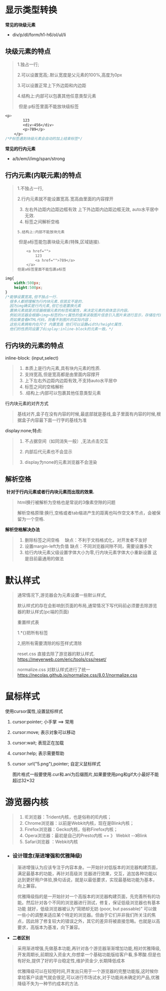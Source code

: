 # 显示类型转换

**常见的块级元素**

- div/p/dl/form/h1-h6/ol/ul/li

## 块级元素的特点

> 1.独占一行;
>
> 2.可以设置宽高;.默认宽度是父元素的100%,高度为0px
>
> 3.可以设置正常上下外边距和内边距
>
> 4.结构上:内部可以包裹其他任意类型元素
>
> ​             但是:p标签里面不能放块级标签

```css
<p>
		123
		<div>456</div>
		<p>789</p>
	</p>
/*P标签遇到块级元素会自动的加上结束标签*/
```

**常见的行内元素**

- a/b/em/i/img/span/strong

## 行内元素(内联元素)的特点

>   1.不独占一行,
>
>    2.行内元素就不能设置宽高.宽高由里面的内容撑开
>
>   3. 左右外边距内边距边框有效 上下外边距内边距边框无效,   auto水平居中无效.
>   4. 标签之间解析空格
>
>     5.结构上:内部不能放块元素
>
>   ​      	但是a标签能包裹块级元素(特殊,区域链接).
>
>   ```css
>   	<a href="">
>   		123
>   		<a href="">789</a>
>   	</a>
>   但是a标签里面不能包裹a标签
>   ```
>
>   

```css
img{
	width:500px;
	height:500px;
}
/*能够设置宽高,但不独占一行.
  很多人都把理解为行内块元素.但其实不是的.
  因为img确实是行内元素,但它也是置换元素
  置换元素就是浏览器根据元素的标签和属性，来决定元素的具体显示内容。
  例如浏览器会根据<img>标签的src属性的值来读取图片信息引入图片来进行显示，存储在代码之外的.
  而如果查看HTML代码，则看不到图片的实际内容；
  这些元素拥有内在尺寸 内置宽高 他们可以设置width/height属性.
  他们的性质同设置了display:inline-block的元素一致。*/
```



## 行内块的元素的特点

inline-block: (input,select)

> 1. 本质上是行内元素,具有块内元素的性质.
>2. 支持宽高,但是宽高都是由里面内容撑开
> 3. 上下左右外边距内边距有效,不支持auto水平居中 
>5. 标签之间的空格解析
> 5. .结构上:内部可以包裹其他任意类型元素

行内块元素的对齐方式

> 基线对齐,盒子在没有内容的时候,最底部就是基线,盒子里面有内容的时候,根据盒子内容最下面一行字的基线为准

display:none;特点:

> 1. 不占据空间（如同消失一般）,无法点击交互
>
> 2. 内部后代元素也不会显示
>
> 3. display为none的元素浏览器不会渲染

## 解析空格

​		**针对于行内元素或者行内块元素而出现的效果.**

> html换行被解析为空格也是常说的3像素空隙的问题
>
> 解析空格原理:换行,空格或者tab缩进产生的距离也叫作空文本节点，会被保留为一个空格.



**解析空格解决办法**

> 1. 删除标签之间空格 　缺点：不利于文档格式化，对开发者不友好
> 2. 设置margin-left为负值  缺点：不同浏览器间隙不同，需要设置多次
> 3.  给行内块元素父级设置字体大小为零,行内块元素字体大小重新设置  这是目前最通用的做法

# 默认样式	

> 通常情况下,游览器会为元素设置一些默认样式,
>
> 默认样式的存在会影响到页面的布局,通常情况下写代码前必须要去除游览器的默认样式(pc端的页面)
>
> 重置样式表
>
> 1.*{}把所有标签
>
> 2,把所有需要清除的标签样式清除
>
> reset.css  直接去除了游览器的默认样式. https://meyerweb.com/eric/tools/css/reset/
>
> normalize.css 对默认样式进行了统一    https://necolas.github.io/normalize.css/8.0.1/normalize.css

# 鼠标样式

使用cursor属性,设置鼠标样式

1. cursor:pointer;     小手掌  ==>  常用

2. cursor:move;    表示对象可以移动

3. cursor:wait;    表现正在加载

4. cursor:help;   表示需要帮助

5. cursor :url("5.png"),pointer; 自定义鼠标样式

     图片格式一般要使用.cur和.ani为后缀图片,如果要使用png和gif大小最好不能超过32*32

# 游览器内核

> 1. IE浏览器：Trident内核，也是俗称的IE内核；
> 2. Chrome浏览器：以前是Webkit内核，现在是Blink内核；
> 3. Firefox浏览器：Gecko内核，俗称Firefox内核；
> 4. Opera浏览器：最初是自己的Presto内核  == 》 Webkit --》Blink
> 5. Safari浏览器 ：Webkit内核

- ### 设计理念(渐进增强和优雅降级)


> 渐进增强认为应该专注于内容本身。一开始针对低版本的浏览器构建页面，满足最基本的功能，再针对高级浏 览器进行效果，交互，追加各种功能以达到更好用户体验,换句话说，就是以最低要求，实现最基础功能为基本，向上兼容。
>
> 优雅降级指的是一开始针对一个高版本的浏览器构建页面，先完善所有的功能。然后针对各个不同的浏览器进行测试，修复，保证低级浏览器也有基本功能 就好，低级浏览器被认为“简陋却无妨 (poor, but passable)” 可以做一些小的调整来适应某个特定的浏览器。但由于它们并非我们所关注的焦点，因此除了修复较大的错误之外，其它的差异将被直接忽略。也就是以高要求，高版本为基准，向下兼容。

- **二者区别**

> 采用渐进增强,先做基本功能,再针对各个游览器渐渐增加功能,相对优雅降级,开发周期长,前期投入资金大,你想拿一个基础功能版给客户看,多寒酸.但是也有好处,提供了好的平台稳定性,维护资金少,长期降低成本
>
> 优雅降级可以在较短时间,开发出只用于一个游览器的完整功能版,这时候你拿给客户谈底气就会很足,可以进行市场试水,对于功能尚未确定的产品,优雅降级不失为一种节约成本的方法.



